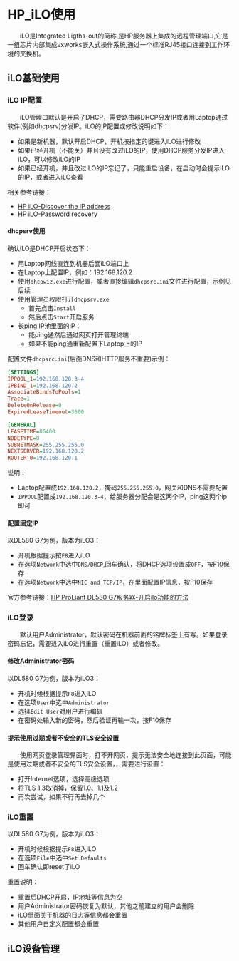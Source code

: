 # HP_iLO使用
&#8195;&#8195;iLO是Integrated Ligths-out的简称,是HP服务器上集成的远程管理端口,它是一组芯片内部集成vxworks嵌入式操作系统,通过一个标准RJ45接口连接到工作环境的交换机。
## iLO基础使用
### iLO IP配置
&#8195;&#8195;iLO管理口默认是开启了DHCP，需要路由器DHCP分发IP或者用Laptop通过软件(例如dhcpsrv)分发IP。iLO的IP配置或修改说明如下：
- 如果是新机器，默认开启DHCP，开机按指定的键进入iLO进行修改
- 如果已经开机（不能关）并且没有改过iLO的IP，使用DHCP服务分发IP进入iLO，可以修改iLO的IP
- 如果已经开机，并且改过iLO的IP忘记了，只能重启设备，在启动时会提示iLO的IP，或者进入iLO查看

相关参考链接：
- [HP iLO-Discover the IP address](https://techexpert.tips/hp-ilo/discover-ilo-ip-address/)
- [HP iLO-Password recovery](https://techexpert.tips/hp-ilo/hp-ilo-password-recovery/)

#### dhcpsrv使用
确认iLO是DHCP开启状态下：
- 用Laptop网线直连到机器后面iLO端口上
- 在Laptop上配置IP，例如：192.168.120.2
- 使用`dhcpwiz.exe`进行配置，或者直接编辑`dhcpsrc.ini`文件进行配置，示例见后续
- 使用管理员权限打开`dhcpsrv.exe`
    - 首先点击`Install`
    - 然后点击`Start`开启服务
- 长ping IP池里面的IP：
    - 能ping通然后通过网页打开管理终端
    - 如果不能ping通重新配置下Laptop上的IP

配置文件`dhcpsrc.ini`(后面DNS和HTTP服务不重要)示例：
```ini
[SETTINGS]
IPPOOL_1=192.168.120.3-4
IPBIND_1=192.168.120.2
AssociateBindsToPools=1
Trace=1
DeleteOnRelease=0
ExpiredLeaseTimeout=3600

[GENERAL]
LEASETIME=86400
NODETYPE=8
SUBNETMASK=255.255.255.0
NEXTSERVER=192.168.120.2
ROUTER_0=192.168.120.1
```
说明：
- Laptop配置成`192.168.120.2`，掩码`255.255.255.0`，网关和DNS不需要配置
- `IPPOOL`配置成`192.168.120.3-4`，给服务器分配会是这两个IP，ping这两个ip即可

#### 配置固定IP
以DL580 G7为例，版本为iLO3：
- 开机根据提示按`F8`进入iLO
- 在选项`Network`中选中`DNS/DHCP`,回车确认，将DHCP选项设置成`OFF`，按F10保存
- 在选项`Network`中选中`NIC and TCP/IP`，在里面配置IP信息，按F10保存

官方参考链接：[HP ProLiant DL580 G7服务器-开启ilo功能的方法](https://support.hpe.com/hpesc/public/docDisplay?docId=kc0110695zh_cn&docLocale=zh_CN)

### iLO登录
&#8195;&#8195;默认用户Administrator，默认密码在机器前面的铭牌标签上有写。如果登录密码忘记，需要进入iLO进行重置（重置iLO）或者修改。
#### 修改Administrator密码
以DL580 G7为例，版本为iLO3：
- 开机时候根据提示`F8`进入iLO
- 在选项`User`中选中`Administrator`
- 选择`Edit User`对用户进行编辑
- 在密码处输入新的密码，然后验证再输一次，按F10保存

#### 提示使用过期或者不安全的TLS安全设置
&#8195;&#8195;使用网页登录管理界面时，打不开网页，提示无法安全地连接到此页面，可能是使用过期或者不安全的TLS安全设置，，需要进行设置：
- 打开Internet选项，选择高级选项
- 将TLS 1.3取消掉，保留1.0、1.1及1.2
- 再次尝试，如果不行再去掉几个

### iLO重置
以DL580 G7为例，版本为iLO3：
- 开机时候根据提示`F8`进入iLO
- 在选项`File`中选中`Set Defaults`
- 回车确认即reset了iLO

重置说明：
- 重置后DHCP开启，IP地址等信息为空
- 用户Administrator密码恢复为默认，其他之前建立的用户会删除
- iLO里面关于机器的日志等信息都会重置
- 其他用户自定义配置都会重置

## iLO设备管理

